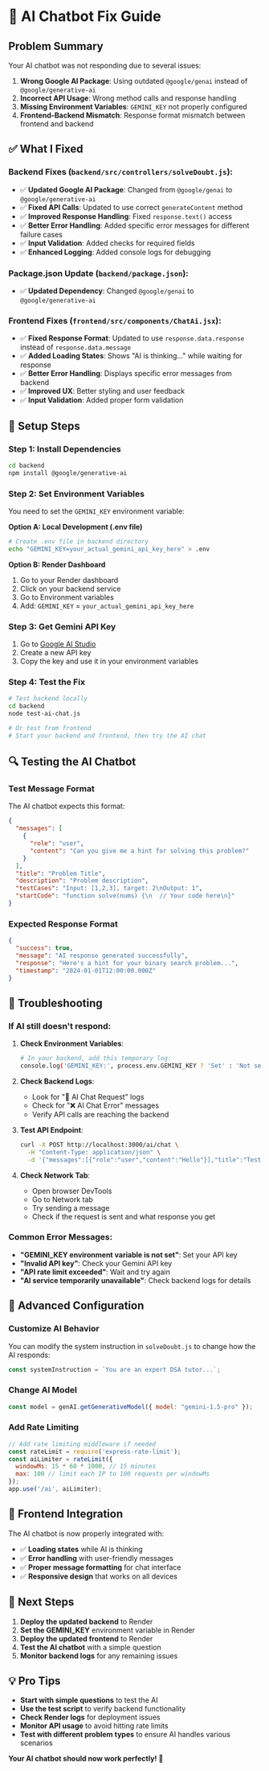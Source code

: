 # 🤖 AI Chatbot Fix Guide

## **Problem Summary**
Your AI chatbot was not responding due to several issues:
1. **Wrong Google AI Package**: Using outdated `@google/genai` instead of `@google/generative-ai`
2. **Incorrect API Usage**: Wrong method calls and response handling
3. **Missing Environment Variables**: `GEMINI_KEY` not properly configured
4. **Frontend-Backend Mismatch**: Response format mismatch between frontend and backend

## **✅ What I Fixed**

### **Backend Fixes (`backend/src/controllers/solveDoubt.js`):**
- ✅ **Updated Google AI Package**: Changed from `@google/genai` to `@google/generative-ai`
- ✅ **Fixed API Calls**: Updated to use correct `generateContent` method
- ✅ **Improved Response Handling**: Fixed `response.text()` access
- ✅ **Better Error Handling**: Added specific error messages for different failure cases
- ✅ **Input Validation**: Added checks for required fields
- ✅ **Enhanced Logging**: Added console logs for debugging

### **Package.json Update (`backend/package.json`):**
- ✅ **Updated Dependency**: Changed `@google/genai` to `@google/generative-ai`

### **Frontend Fixes (`frontend/src/components/ChatAi.jsx`):**
- ✅ **Fixed Response Format**: Updated to use `response.data.response` instead of `response.data.message`
- ✅ **Added Loading States**: Shows "AI is thinking..." while waiting for response
- ✅ **Better Error Handling**: Displays specific error messages from backend
- ✅ **Improved UX**: Better styling and user feedback
- ✅ **Input Validation**: Added proper form validation

## **🚀 Setup Steps**

### **Step 1: Install Dependencies**
```bash
cd backend
npm install @google/generative-ai
```

### **Step 2: Set Environment Variables**
You need to set the `GEMINI_KEY` environment variable:

**Option A: Local Development (.env file)**
```bash
# Create .env file in backend directory
echo "GEMINI_KEY=your_actual_gemini_api_key_here" > .env
```

**Option B: Render Dashboard**
1. Go to your Render dashboard
2. Click on your backend service
3. Go to Environment variables
4. Add: `GEMINI_KEY` = `your_actual_gemini_api_key_here`

### **Step 3: Get Gemini API Key**
1. Go to [Google AI Studio](https://makersuite.google.com/app/apikey)
2. Create a new API key
3. Copy the key and use it in your environment variables

### **Step 4: Test the Fix**
```bash
# Test backend locally
cd backend
node test-ai-chat.js

# Or test from frontend
# Start your backend and frontend, then try the AI chat
```

## **🔍 Testing the AI Chatbot**

### **Test Message Format**
The AI chatbot expects this format:
```json
{
  "messages": [
    {
      "role": "user",
      "content": "Can you give me a hint for solving this problem?"
    }
  ],
  "title": "Problem Title",
  "description": "Problem description",
  "testCases": "Input: [1,2,3], target: 2\nOutput: 1",
  "startCode": "function solve(nums) {\n  // Your code here\n}"
}
```

### **Expected Response Format**
```json
{
  "success": true,
  "message": "AI response generated successfully",
  "response": "Here's a hint for your binary search problem...",
  "timestamp": "2024-01-01T12:00:00.000Z"
}
```

## **🐛 Troubleshooting**

### **If AI still doesn't respond:**

1. **Check Environment Variables**:
   ```bash
   # In your backend, add this temporary log:
   console.log('GEMINI_KEY:', process.env.GEMINI_KEY ? 'Set' : 'Not set');
   ```

2. **Check Backend Logs**:
   - Look for "🤖 AI Chat Request" logs
   - Check for "❌ AI Chat Error" messages
   - Verify API calls are reaching the backend

3. **Test API Endpoint**:
   ```bash
   curl -X POST http://localhost:3000/ai/chat \
     -H "Content-Type: application/json" \
     -d '{"messages":[{"role":"user","content":"Hello"}],"title":"Test","description":"Test","testCases":"Test","startCode":"Test"}'
   ```

4. **Check Network Tab**:
   - Open browser DevTools
   - Go to Network tab
   - Try sending a message
   - Check if the request is sent and what response you get

### **Common Error Messages:**

- **"GEMINI_KEY environment variable is not set"**: Set your API key
- **"Invalid API key"**: Check your Gemini API key
- **"API rate limit exceeded"**: Wait and try again
- **"AI service temporarily unavailable"**: Check backend logs for details

## **🔧 Advanced Configuration**

### **Customize AI Behavior**
You can modify the system instruction in `solveDoubt.js` to change how the AI responds:

```javascript
const systemInstruction = `You are an expert DSA tutor...`;
```

### **Change AI Model**
```javascript
const model = genAI.getGenerativeModel({ model: "gemini-1.5-pro" });
```

### **Add Rate Limiting**
```javascript
// Add rate limiting middleware if needed
const rateLimit = require('express-rate-limit');
const aiLimiter = rateLimit({
  windowMs: 15 * 60 * 1000, // 15 minutes
  max: 100 // limit each IP to 100 requests per windowMs
});
app.use('/ai', aiLimiter);
```

## **📱 Frontend Integration**

The AI chatbot is now properly integrated with:
- ✅ **Loading states** while AI is thinking
- ✅ **Error handling** with user-friendly messages
- ✅ **Proper message formatting** for chat interface
- ✅ **Responsive design** that works on all devices

## **🚀 Next Steps**

1. **Deploy the updated backend** to Render
2. **Set the GEMINI_KEY** environment variable in Render
3. **Deploy the updated frontend** to Render
4. **Test the AI chatbot** with a simple question
5. **Monitor backend logs** for any remaining issues

## **💡 Pro Tips**

- **Start with simple questions** to test the AI
- **Use the test script** to verify backend functionality
- **Check Render logs** for deployment issues
- **Monitor API usage** to avoid hitting rate limits
- **Test with different problem types** to ensure AI handles various scenarios

**Your AI chatbot should now work perfectly! 🎉**
